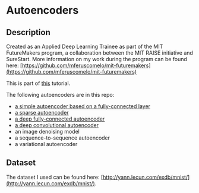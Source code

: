 # Autoencoders

## Description
Created as an Applied Deep Learning Trainee as part of the MIT FutureMakers program, a collaboration between the MIT RAISE initiative and SureStart. More information on my work during the program can be found here: [https://github.com/mferuscomelo/mit-futuremakers](https://github.com/mferuscomelo/mit-futuremakers)

This is part of [this](https://blog.keras.io/building-autoencoders-in-keras.html) tutorial.

The following autoencoders are in this repo:
- [a simple autoencoder based on a fully-connected layer](/simple-autoencoder)
- [a sparse autoencoder](/sparse-autoencoder)
- [a deep fully-connected autoencoder](/deep-autoencoder)
- [a deep convolutional autoencoder](/convolutional-autoencoder)
- an image denoising model
- a sequence-to-sequence autoencoder
- a variational autoencoder

## Dataset
The dataset I used can be found here: [http://yann.lecun.com/exdb/mnist/](http://yann.lecun.com/exdb/mnist/).